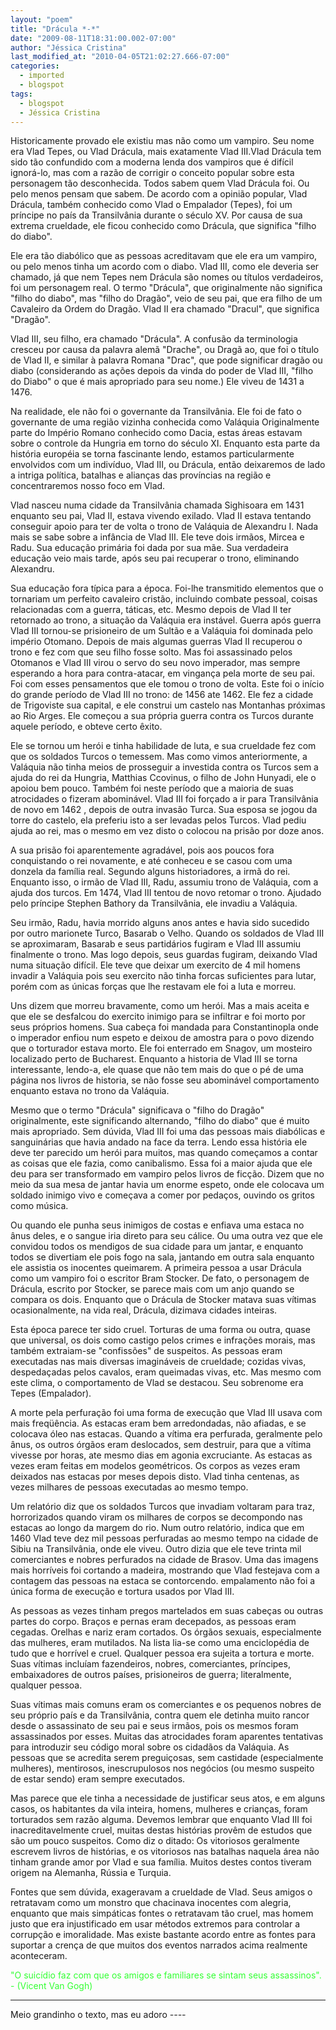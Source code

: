 ```yaml
---
layout: "poem"
title: "Drácula *-*"
date: "2009-08-11T18:31:00.002-07:00"
author: "Jéssica Cristina"
last_modified_at: "2010-04-05T21:02:27.666-07:00"
categories:
  - imported
  - blogspot
tags:
  - blogspot
  - Jéssica Cristina
---
```


Historicamente provado ele existiu mas não como um vampiro. Seu nome era Vlad Tepes, ou Vlad Drácula, mais exatamente Vlad III.Vlad Drácula tem sido tão confundido com a moderna lenda dos vampiros que é difícil ignorá-lo, mas com a razão de corrigir o conceito popular sobre esta personagem tão desconhecida. Todos sabem quem Vlad Drácula foi. Ou pelo menos pensam que sabem. De acordo com a opinião popular, Vlad Drácula, também conhecido como Vlad o Empalador (Tepes), foi um príncipe no país da Transilvânia durante o século XV. Por causa de sua extrema crueldade, ele ficou conhecido como Drácula, que significa "filho do diabo". 

Ele era tão diabólico que as pessoas acreditavam que ele era um vampiro, ou pelo menos tinha um acordo com o diabo. Vlad III, como ele deveria ser chamado, já que nem Tepes nem Drácula são nomes ou títulos verdadeiros, foi um personagem real. O termo "Drácula", que originalmente não significa "filho do diabo", mas "filho do Dragão", veio de seu pai, que era filho de um Cavaleiro da Ordem do Dragão. Vlad II era chamado "Dracul", que significa "Dragão". 

Vlad III, seu filho, era chamado "Drácula". A confusão da terminologia cresceu por causa da palavra alemã "Drache", ou Dragã ao, que foi o título de Vlad II, e similar à palavra Romana "Drac", que pode significar dragão ou diabo (considerando as ações depois da vinda do poder de Vlad III, "filho do Diabo" o que é mais apropriado para seu nome.) Ele viveu de 1431 a 1476.

 Na realidade, ele não foi o governante da Transilvânia. Ele foi de fato o governante de uma região vizinha conhecida como Valáquia Originalmente parte do Império Romano conhecido como Dacia, estas áreas estavam sobre o controle da Hungria em torno do século XI. Enquanto esta parte da história européia se torna fascinante lendo, estamos particularmente envolvidos com um indivíduo, Vlad III, ou Drácula, então deixaremos de lado a intriga política, batalhas e alianças das províncias na região e concentraremos nosso foco em Vlad. 

Vlad nasceu numa cidade da Transilvânia chamada Sighisoara em 1431 enquanto seu pai, Vlad II, estava vivendo exilado. Vlad II estava tentando conseguir apoio para ter de volta o trono de Valáquia de Alexandru I. Nada mais se sabe sobre a infância de Vlad III. Ele teve dois irmãos, Mircea e Radu. Sua educação primária foi dada por sua mãe. Sua verdadeira educação veio mais tarde, após seu pai recuperar o trono, eliminando Alexandru. 

Sua educação fora típica para a época. Foi-lhe transmitido elementos que o tornariam um perfeito cavaleiro cristão, incluindo combate pessoal, coisas relacionadas com a guerra, táticas, etc. Mesmo depois de Vlad II ter retornado ao trono, a situação da Valáquia era instável. Guerra após guerra Vlad III tornou-se prisioneiro de um Sultão e a Valáquia foi dominada pelo império Otomano. Depois de mais algumas guerras Vlad II recuperou o trono e fez com que seu filho fosse solto. Mas foi assassinado pelos Otomanos e Vlad III virou o servo do seu novo imperador, mas sempre esperando a hora para contra-atacar, em vingança pela morte de seu pai. Foi com esses pensamentos que ele tomou o trono de volta. Este foi o início do grande período de Vlad III no trono: de 1456 ate 1462. Ele fez a cidade de Trigoviste sua capital, e ele construi um castelo nas Montanhas próximas ao Rio Arges. Ele começou a sua própria guerra contra os Turcos durante aquele período, e obteve certo êxito. 

Ele se tornou um herói e tinha habilidade de luta, e sua crueldade fez com que os soldados Turcos o temessem. Mas como vimos anteriormente, a Valáquia não tinha meios de prosseguir a investida contra os Turcos sem a ajuda do rei da Hungria, Matthias Ccovinus, o filho de John Hunyadi, ele o apoiou bem pouco. Também foi neste período que a maioria de suas atrocidades o fizeram abominável. Vlad III foi forçado a ir para Transilvânia de novo em 1462 , depois de outra invasão Turca. Sua esposa se jogou da torre do castelo, ela preferiu isto a ser levadas pelos Turcos. Vlad pediu ajuda ao rei, mas o mesmo em vez disto o colocou na prisão por doze anos.

 A sua prisão foi aparentemente agradável, pois aos poucos fora conquistando o rei novamente, e até conheceu e se casou com uma donzela da família real. Segundo alguns historiadores, a irmã do rei. Enquanto isso, o irmão de Vlad III, Radu, assumiu trono de Valáquia, com a ajuda dos turcos. Em 1474, Vlad III tentou de novo retomar o trono. Ajudado pelo príncipe Stephen Bathory da Transilvânia, ele invadiu a Valáquia. 

Seu irmão, Radu, havia morrido alguns anos antes e havia sido sucedido por outro marionete Turco, Basarab o Velho. Quando os soldados de Vlad III se aproximaram, Basarab e seus partidários fugiram e Vlad III assumiu finalmente o trono. Mas logo depois, seus guardas fugiram, deixando Vlad numa situação difícil. Ele teve que deixar um exercito de 4 mil homens invadir a Valáquia pois seu exercito não tinha forcas suficientes para lutar, porém com as únicas forças que lhe restavam ele foi a luta e morreu. 

Uns dizem que morreu bravamente, como um herói. Mas a mais aceita e que ele se desfalcou do exercito inimigo para se infiltrar e foi morto por seus próprios homens. Sua cabeça foi mandada para Constantinopla onde o imperador enfiou num espeto e deixou de amostra para o povo dizendo que o torturador estava morto. Ele foi enterrado em Snagov, um mosteiro localizado perto de Bucharest. Enquanto a historia de Vlad III se torna interessante, lendo-a, ele quase que não tem mais do que o pé de uma página nos livros de historia, se não fosse seu abominável comportamento enquanto estava no trono da Valáquia.

 Mesmo que o termo "Drácula" significava o "filho do Dragão" originalmente, este significando alternando, "filho do diabo" que é muito mais apropriado. Sem dúvida, Vlad III foi uma das pessoas mais diabólicas e sanguinárias que havia andado na face da terra. Lendo essa história ele deve ter parecido um herói para muitos, mas quando começamos a contar as coisas que ele fazia, como canibalismo. Essa foi a maior ajuda que ele deu para ser transformado em vampiro pelos livros de ficção. Dizem que no meio da sua mesa de jantar havia um enorme espeto, onde ele colocava um soldado inimigo vivo e começava a comer por pedaços, ouvindo os gritos como música. 

Ou quando ele punha seus inimigos de costas e enfiava uma estaca no ânus deles, e o sangue iria direto para seu cálice. Ou uma outra vez que ele convidou todos os mendigos de sua cidade para um jantar, e enquanto todos se divertiam ele pois fogo na sala, jantando em outra sala enquanto ele assistia os inocentes queimarem. A primeira pessoa a usar Drácula como um vampiro foi o escritor Bram Stocker. De fato, o personagem de Drácula, escrito por Stocker, se parece mais com um anjo quando se compara os dois. Enquanto que o Drácula de Stocker matava suas vítimas ocasionalmente, na vida real, Drácula, dizimava cidades inteiras. 

Esta época parece ter sido cruel. Torturas de uma forma ou outra, quase que universal, os dois como castigo pelos crimes e infrações morais, mas também extraiam-se "confissões" de suspeitos. As pessoas eram executadas nas mais diversas imagináveis de crueldade; cozidas vivas, despedaçadas pelos cavalos, eram queimadas vivas, etc. Mas mesmo com este clima, o comportamento de Vlad se destacou. Seu sobrenome era Tepes (Empalador). 

A morte pela perfuração foi uma forma de execução que Vlad III usava com mais freqüência. As estacas eram bem arredondadas, não afiadas, e se colocava óleo nas estacas. Quando a vítima era perfurada, geralmente pelo ânus, os outros órgãos eram deslocados, sem destruir, para que a vítima vivesse por horas, ate mesmo dias em agonia excruciante. As estacas as vezes eram feitas em modelos geométricos. Os corpos as vezes eram deixados nas estacas por meses depois disto. Vlad tinha centenas, as vezes milhares de pessoas executadas ao mesmo tempo.

 Um relatório diz que os soldados Turcos que invadiam voltaram para traz, horrorizados quando viram os milhares de corpos se decompondo nas estacas ao longo da margem do rio. Num outro relatório, indica que em 1460 Vlad teve dez mil pessoas perfuradas ao mesmo tempo na cidade de Sibiu na Transilvânia, onde ele viveu. Outro dizia que ele teve trinta mil comerciantes e nobres perfurados na cidade de Brasov. Uma das imagens mais horríveis foi cortando a madeira, mostrando que Vlad festejava com a contagem das pessoas na estaca se contorcendo. empalamento não foi a única forma de execução e tortura usados por Vlad III.

 As pessoas as vezes tinham pregos martelados em suas cabeças ou outras partes do corpo. Braços e pernas eram decepados, as pessoas eram cegadas. Orelhas e nariz eram cortados. Os órgãos sexuais, especialmente das mulheres, eram mutilados. Na lista lia-se como uma enciclopédia de tudo que e horrível e cruel. Qualquer pessoa era sujeita a tortura e morte. Suas vítimas incluíam fazendeiros, nobres, comerciantes, príncipes, embaixadores de outros países, prisioneiros de guerra; literalmente, qualquer pessoa.

 Suas vítimas mais comuns eram os comerciantes e os pequenos nobres de seu próprio país e da Transilvânia, contra quem ele detinha muito rancor desde o assassinato de seu pai e seus irmãos, pois os mesmos foram assassinados por esses. Muitas das atrocidades foram aparentes tentativas para introduzir seu código moral sobre os cidadãos da Valáquia. As pessoas que se acredita serem preguiçosas, sem castidade (especialmente mulheres), mentirosos, inescrupulosos nos negócios (ou mesmo suspeito de estar sendo) eram sempre executados. 

Mas parece que ele tinha a necessidade de justificar seus atos, e em alguns casos, os habitantes da vila inteira, homens, mulheres e crianças, foram torturados sem razão alguma. Devemos lembrar que enquanto Vlad III foi inacreditavelmente cruel, muitas destas histórias provêm de estudos que são um pouco suspeitos. Como diz o ditado: Os vitoriosos geralmente escrevem livros de histórias, e os vitoriosos nas batalhas naquela área não tinham grande amor por Vlad e sua família. Muitos destes contos tiveram origem na Alemanha, Rússia e Turquia. 

Fontes que sem dúvida, exageravam a crueldade de Vlad. Seus amigos o retratavam como um monstro que chacinava inocentes com alegria, enquanto que mais simpáticas fontes o retratavam tão cruel, mas homem justo que era injustificado em usar métodos extremos para controlar a corrupção e imoralidade. Mas existe bastante acordo entre as fontes para suportar a crença de que muitos dos eventos narrados acima realmente aconteceram.

<span style="color:#33ff33;">"O suicídio faz com que os amigos e familiares se sintam seus assassinos". - (Vicent Van Gogh)

_______________________

Meio grandinho o texto, mas eu adoro *----*</span>